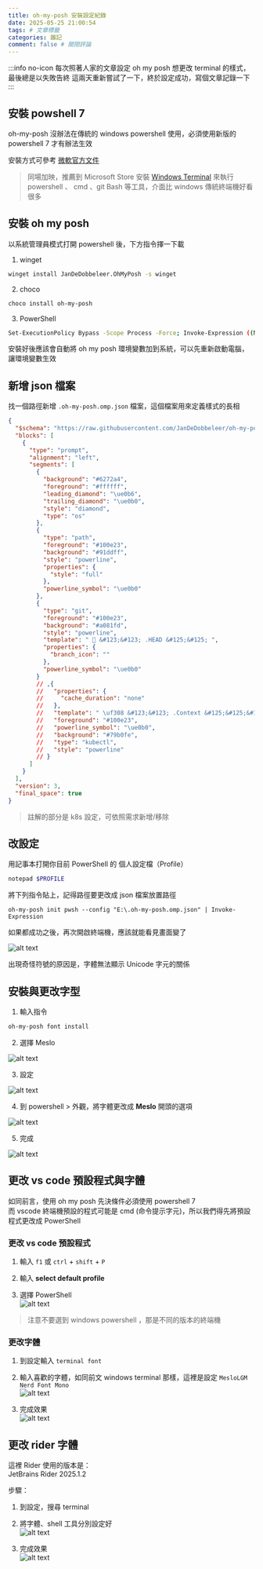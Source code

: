 ```yaml
---
title: oh-my-posh 安裝設定紀錄
date: 2025-05-25 21:00:54
tags: # 文章標籤
categories: 雜記
comment: false # 關閉評論
---
```


:::info no-icon
每次照著人家的文章設定 oh my posh 想更改 terminal 的樣式，最後總是以失敗告終
這兩天重新嘗試了一下，終於設定成功，寫個文章記錄一下
:::


## 安裝 powshell 7

oh-my-posh 沒辦法在傳統的 windows powershell 使用，必須使用新版的 powershell 7 才有辦法生效

安裝方式可參考 [微軟官方文件](https://learn.microsoft.com/zh-tw/powershell/scripting/install/installing-powershell-on-windows)


> 同場加映，推薦到 Microsoft Store 安裝 [Windows Terminal](https://apps.microsoft.com/detail/9N0DX20HK701?hl=zh-tw&gl=TW&ocid=pdpshare) 來執行 powershell 、 cmd 、git Bash 等工具，介面比 windows 傳統終端機好看很多

## 安裝 oh my posh

以系統管理員模式打開 powershell 後，下方指令擇一下載

1. winget
```sh
winget install JanDeDobbeleer.OhMyPosh -s winget
```

2. choco
```sh
choco install oh-my-posh
```

3. PowerShell
```sh
Set-ExecutionPolicy Bypass -Scope Process -Force; Invoke-Expression ((New-Object System.Net.WebClient).DownloadString('https://ohmyposh.dev/install.ps1'))
```

安裝好後應該會自動將 oh my posh 環境變數加到系統，可以先重新啟動電腦，讓環境變數生效

## 新增 json 檔案


找一個路徑新增 `.oh-my-posh.omp.json` 檔案，這個檔案用來定義樣式的長相

```json .oh-my-posh.omp.json
{
  "$schema": "https://raw.githubusercontent.com/JanDeDobbeleer/oh-my-posh/main/themes/schema.json",
  "blocks": [
    {
      "type": "prompt",
      "alignment": "left",
      "segments": [
        {
          "background": "#6272a4",
          "foreground": "#ffffff",
          "leading_diamond": "\ue0b6",
          "trailing_diamond": "\ue0b0",
          "style": "diamond",
          "type": "os"
        },
        {
          "type": "path",
          "foreground": "#100e23",
          "background": "#91ddff",
          "style": "powerline",
          "properties": {
            "style": "full"
          },
          "powerline_symbol": "\ue0b0"
        },
        {
          "type": "git",
          "foreground": "#100e23",
          "background": "#a081fd",
          "style": "powerline",
          "template": "  &#123;&#123; .HEAD &#125;&#125; ",
          "properties": {
            "branch_icon": ""
          },
          "powerline_symbol": "\ue0b0"
        }
        // ,{
        //   "properties": {
        //     "cache_duration": "none"
        //   },
        //   "template": " \uf308 &#123;&#123; .Context &#125;&#125;&#123;&#123; if .Namespace &#125;&#125; \u2192 &#123;&#123; .Namespace &#125;&#125;&#123;&#123; end &#125;&#125; ",
        //   "foreground": "#100e23",
        //   "powerline_symbol": "\ue0b0",
        //   "background": "#79b0fe",
        //   "type": "kubectl",
        //   "style": "powerline"
        // }
      ]
    }
  ],
  "version": 3,
  "final_space": true
}
```


> 註解的部分是 k8s 設定，可依照需求新增/移除

## 改設定

用記事本打開你目前 PowerShell 的 個人設定檔（Profile）

```sh
notepad $PROFILE
```

將下列指令貼上，記得路徑要更改成 json 檔案放置路徑

```
oh-my-posh init pwsh --config "E:\.oh-my-posh.omp.json" | Invoke-Expression
```

如果都成功之後，再次開啟終端機，應該就能看見畫面變了

![alt text](./misc/image.png)


出現奇怪符號的原因是，字體無法顯示 Unicode 字元的關係 

## 安裝與更改字型

1. 輸入指令  
```sh
oh-my-posh font install
```

2. 選擇 Meslo   

![alt text](./misc/image-1.png)

3. 設定  

![alt text](./misc/image-2.png)

4. 到 powershell > 外觀，將字體更改成 **Meslo** 開頭的選項  

![alt text](./misc/image-3.png)

5. 完成  

![alt text](./misc/image-4.png)


## 更改 vs code 預設程式與字體

如同前言，使用 oh my posh 先決條件必須使用 powershell 7  
而 vscode 終端機預設的程式可能是 cmd (命令提示字元)，所以我們得先將預設程式更改成 PowerShell


### 更改 vs code 預設程式
1. 輸入 `f1` 或 `ctrl` + `shift` + `P`

2. 輸入 **select default profile**

3. 選擇 PowerShell  
![alt text](./misc/image-6.png)

> 注意不要選到 windows powershell ，那是不同的版本的終端機
### 更改字體

1. 到設定輸入 `terminal font`


2. 輸入喜歡的字體，如同前文 windows terminal 那樣，這裡是設定 `MesloLGM Nerd Font Mono`  
![alt text](./misc/image-5.png)


3. 完成效果    
![alt text](./misc/image-7.png)

## 更改 rider 字體

這裡 Rider 使用的版本是：  
JetBrains Rider 2025.1.2

步驟：

1. 到設定，搜尋 terminal
2. 將字體、shell 工具分別設定好  
![alt text](./misc/image-8.png)

3. 完成效果  
![alt text](./misc/image-9.png)